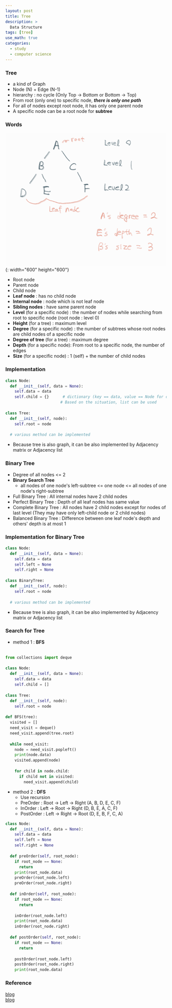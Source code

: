 ```yaml
---
layout: post
title: Tree
description: >
  Data Structure
tags: [tree]
use_math: true
categories:
  - study
  - computer science
---
```

### Tree
* a kind of Graph
* Node (N) + Edge (N-1)
* hierarchy : no cycle (Only Top → Bottom or Bottom → Top)
* From root (only one) to specific node, ***there is only one path***
* For all of nodes except root node, it has only one parent node
* A specific node can be a root node for **subtree**

### Words
![그림1](https://github.com/hyun-jin891/hyun-jin891.github.io/blob/master/assets/img/140.PNG?raw=true){: width="600" height="600"}<br>
* Root node
* Parent node
* Child node
* **Leaf node** : has no child node
* **Internal node** : node which is not leaf node
* **Sibling nodes** : have same parent node
* **Level** (for a specific node) : the number of nodes while searching from root to specific node (root node : level 0)
* **Height** (for a tree) : maximum level
* **Degree** (for a specific node) : the number of subtrees whose root nodes are child nodes of a specific node
* **Degree of tree** (for a tree) : maximum degree
* **Depth** (for a specific node): From root to a specific node, the number of edges
* **Size** (for a specific node) : 1 (self) + the number of child nodes

### Implementation
~~~python
class Node:
  def __init__(self, data = None):
    self.data = data
    self.child = {}      # dictionary (key == data, value == Node for data)
                        # Based on the situation, list can be used

class Tree:
  def __init__(self, node):
    self.root = node

  # various method can be implemented
~~~
* Because tree is also graph, it can be also implemented by Adjacency matrix or Adjacency list

### Binary Tree
* Degree of all nodes <= 2
* **Binary Search Tree**
  * all nodes of one node's left-subtree <= one node <= all nodes of one node's right-subtree
* Full Binary Tree : All internal nodes have 2 child nodes
* Perfect Binary Tree : Depth of all leaf nodes has same value
* Complete Binary Tree : All nodes have 2 child nodes except for nodes of last level (They may have only left-child node or 2 child nodes)
* Balanced Binary Tree : Difference between one leaf node's depth and others' depth is at most 1

### Implementation for Binary Tree
~~~python
class Node:
  def __init__(self, data = None):
    self.data = data
    self.left = None
    self.right = None

class BinaryTree:
  def __init__(self, node):
    self.root = node

  # various method can be implemented
~~~

* Because tree is also graph, it can be also implemented by Adjacency matrix or Adjacency list

### Search for Tree
* method 1 : **BFS**<br>

~~~python

from collections import deque

class Node:
  def __init__(self, data = None):
    self.data = data
    self.child = []

class Tree:
  def __init__(self, node):
    self.root = node

def BFS(tree):
  visited = []
  need_visit = deque()
  need_visit.append(tree.root)

  while need_visit:
    node = need_visit.popleft()
    print(node.data)
    visited.append(node)

    for child in node.child:
      if child not in visited:
        need_visit.append(child)
~~~

* method 2 : **DFS**
  * Use recursion
  * PreOrder : Root → Left → Right (A, B, D, E, C, F)
  * InOrder : Left → Root → Right (D, B, E, A, C, F)
  * PostOrder : Left → Right → Root (D, E, B, F, C, A)

~~~python
class Node:
  def __init__(self, data = None):
    self.data = data
    self.left = None
    self.right = None

  def preOrder(self, root_node):
    if root_node == None:
      return
    print(root_node.data)
    preOrder(root_node.left)
    preOrder(root_node.right)  

  def inOrder(self, root_node):
    if root_node == None:
      return

    inOrder(root_node.left)
    print(root_node.data)
    inOrder(root_node.right)

  def postOrder(self, root_node):
    if root_node == None:
      return

    postOrder(root_node.left)
    postOrder(root_node.right)
    print(root_node.data)
~~~

### Reference
[blog](https://gmlwjd9405.github.io/2018/08/12/data-structure-tree.html)<br>
[blog](https://velog.io/@jangws/17.-%ED%8A%B8%EB%A6%AC-%EC%88%9C%ED%9A%8CTree-traversal)
